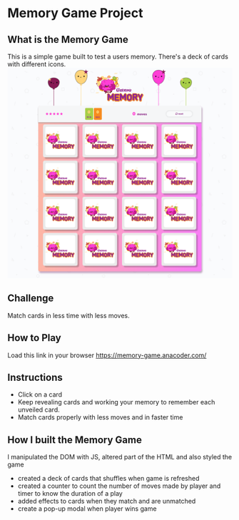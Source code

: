 # Memory Game Project

## What is the Memory Game
This is a simple game built to test a users memory. There's a deck of cards with different icons.
![snippet](assets/images/snippet.png)

## Challenge
Match cards in less time with less moves.

## How to Play
Load this link in your browser https://memory-game.anacoder.com/

## Instructions
* Click on a card
* Keep revealing cards and working your memory to remember each unveiled card.
* Match cards properly with less moves and in faster time


## How I built the Memory Game
I manipulated the DOM with JS, altered part of the HTML and also styled the game
* created a deck of cards that shuffles when game is refreshed
* created a counter to count the number of moves made by player and timer to know the duration of a play
* added effects to cards when they match and are unmatched
* create a pop-up modal when player wins game
